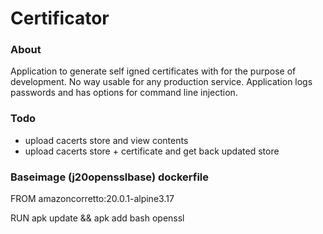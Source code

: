 # Certificator

### About
Application to generate self igned certificates with for the purpose of development. No way usable for any production 
service. Application logs passwords and has options for command line injection.

### Todo
* upload cacerts store and view contents
* upload cacerts store + certificate and get back updated store

### Baseimage (j20opensslbase) dockerfile
FROM amazoncorretto:20.0.1-alpine3.17

RUN apk update && apk add bash openssl